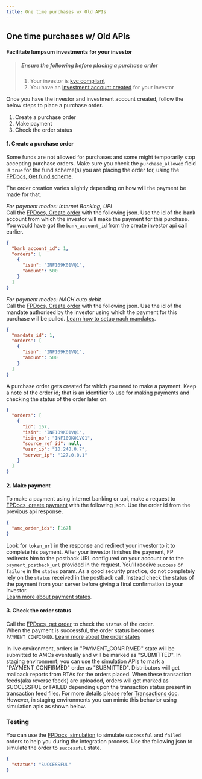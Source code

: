 ```yaml
---
title: One time purchases w/ Old APIs
---
```

## One time purchases w/ Old APIs
#### Facilitate lumpsum investments for your investor

> ##### Ensure the following before placing a purchase order
> 1. Your investor is [kyc compliant](/identity/overview)
> 2. You have an [investment account created](/mf-transactions/overview) for your investor

Once you have the investor and investment account created, follow the below steps to place a purchase order.  
1. Create a purchase order
2. Make payment
3. Check the order status

#### 1. Create a purchase order
Some funds are not allowed for purchases and some might temporarily stop accepting purchase orders. Make sure you check the `purchase_allowed` field is `true` for the fund scheme(s) you are placing the order for, using the [FPDocs, Get fund scheme](https://fintechprimitives.com/api/#get-single-fund-schemes-detail).

The order creation varies slightly depending on how will the payment be made for that.  

*For payment modes: Internet Banking, UPI*  
Call the [FPDocs, Create order](https://fintechprimitives.com/api/#post-create-lumpsum-order-netbanking) with the following json. Use the id of the bank account from which the investor will make the payment for this purchase. You would have got the `bank_account_id` from the create investor api call earlier.

```json
{
  "bank_account_id": 1,
  "orders": [
    {
      "isin": "INF109K01VQ1",
      "amount": 500
    }
  ]
}
```

*For payment modes: NACH auto debit*  
Call the [FPDocs, Create order](https://fintechprimitives.com/api/#post-create-lumpsum-order-nach) with the following json. Use the id of the mandate authorised by the investor using which the payment for this purchase will be pulled. [Learn how to setup nach mandates](/payments/nach).

```json
{
  "mandate_id": 1,
  "orders": [
    {
      "isin": "INF109K01VQ1",
      "amount": 500
    }
  ]
}
```


A purchase order gets created for which you need to make a payment. Keep a note of the order id; that is an identifier to use for making payments and checking the status of the order later on.

```json
{
  "orders": [
    {
      "id": 167,
      "isin": "INF109K01VQ1",
      "isin_no": "INF109K01VQ1",
      "source_ref_id": null,
      "user_ip": "10.240.0.7",
      "server_ip": "127.0.0.1"
    }
  ]
}
```

#### 2. Make payment

To make a payment using internet banking or upi, make a request to [FPDocs, create payment](https://fintechprimitives.com/api/#post-net-banking) with the following json. Use the order id from the previous api response.


```json
{
  "amc_order_ids": [167]
}
```

Look for `token_url` in the response and redirect your investor to it to complete his payment. After your investor finishes the payment, FP redirects him to the postback URL configured on your account or to the `payment_postback_url` provided in the request. You'll receive `success` or `failure` in the `status` param. As a good security practice, do not completely rely on the `status` received in the postback call. Instead check the status of the payment from your server before giving a final confirmation to your investor.  
[Learn more about payment states](/pages/workflows/payment-status).

#### 3. Check the order status

Call the [FPDocs, get order](https://fintechprimitives.com/api/#get-fetch-single-order) to check the `status` of the order.  
When the payment is successful, the order status becomes `PAYMENT_CONFIRMED`. [Learn more about the order states](/pages/workflows/order-status)

In live environment, orders in "PAYMENT_CONFIRMED" state will be submitted to AMCs eventually and will be marked as "SUBMITTED". In staging environment, you can use the simulation APIs to mark a "PAYMENT_CONFIRMED" order as "SUBMITTED". Distributors will get mailback reports from RTAs for the orders placed. When these transaction feeds(aka reverse feeds) are uploaded, orders will get marked as SUCCESSFUL or FAILED depending upon the transaction status present in transaction feed files. For more details please refer [Transactions doc](/pages/workflows/investor-reporting-usage). However, in staging environments you can mimic this behavior using simulation apis as shown below.


### Testing

You can use the [FPDocs, simulation](https://fintechprimitives.com/api/#post-order-simulation) to simulate `successful` and `failed` orders to help you during the integration process. Use the following json to simulate the order to `successful` state.

```json
{
  "status": "SUCCESSFUL"
}
```